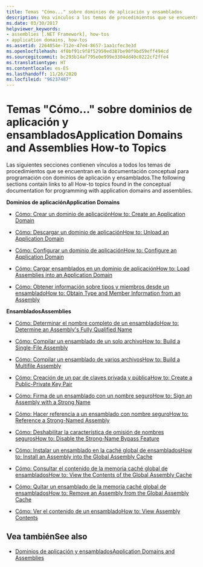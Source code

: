 ```yaml
---
title: Temas "Cómo..." sobre dominios de aplicación y ensamblados
description: Vea vínculos a los temas de procedimientos que se encuentran en la documentación conceptual para programación con dominios de aplicación y ensamblados en .NET.
ms.date: 03/30/2017
helpviewer_keywords:
- assemblies [.NET Framework], how-tos
- application domains, how-tos
ms.assetid: 2264054e-712e-47e4-8657-1aa1cfec3e3d
ms.openlocfilehash: 4f0bf91c9f8f52959ed387be90f9bd59eff494cd
ms.sourcegitcommit: bc293b14af795e0e999e3304dd40c0222cf2ffe4
ms.translationtype: HT
ms.contentlocale: es-ES
ms.lasthandoff: 11/26/2020
ms.locfileid: "96237487"
---
```

# <a name="application-domains-and-assemblies-how-to-topics"></a><span data-ttu-id="9bdf8-103">Temas "Cómo..." sobre dominios de aplicación y ensamblados</span><span class="sxs-lookup"><span data-stu-id="9bdf8-103">Application Domains and Assemblies How-to Topics</span></span>

<span data-ttu-id="9bdf8-104">Las siguientes secciones contienen vínculos a todos los temas de procedimientos que se encuentran en la documentación conceptual para programación con dominios de aplicación y ensamblados.</span><span class="sxs-lookup"><span data-stu-id="9bdf8-104">The following sections contain links to all How-to topics found in the conceptual documentation for programming with application domains and assemblies.</span></span>  
  
 <span data-ttu-id="9bdf8-105">**Dominios de aplicación**</span><span class="sxs-lookup"><span data-stu-id="9bdf8-105">**Application Domains**</span></span>  
  
- [<span data-ttu-id="9bdf8-106">Cómo: Crear un dominio de aplicación</span><span class="sxs-lookup"><span data-stu-id="9bdf8-106">How to: Create an Application Domain</span></span>](how-to-create-an-application-domain.md)  
  
- [<span data-ttu-id="9bdf8-107">Cómo: Descargar un dominio de aplicación</span><span class="sxs-lookup"><span data-stu-id="9bdf8-107">How to: Unload an Application Domain</span></span>](how-to-unload-an-application-domain.md)  
  
- [<span data-ttu-id="9bdf8-108">Cómo: Configurar un dominio de aplicación</span><span class="sxs-lookup"><span data-stu-id="9bdf8-108">How to: Configure an Application Domain</span></span>](how-to-configure-an-application-domain.md)  
  
- [<span data-ttu-id="9bdf8-109">Cómo: Cargar ensamblados en un dominio de aplicación</span><span class="sxs-lookup"><span data-stu-id="9bdf8-109">How to: Load Assemblies into an Application Domain</span></span>](how-to-load-assemblies-into-an-application-domain.md)  
  
- [<span data-ttu-id="9bdf8-110">Cómo: Obtener información sobre tipos y miembros desde un ensamblado</span><span class="sxs-lookup"><span data-stu-id="9bdf8-110">How to: Obtain Type and Member Information from an Assembly</span></span>](../reflection-and-codedom/get-type-member-information.md)  
  
 <span data-ttu-id="9bdf8-111">**Ensamblados**</span><span class="sxs-lookup"><span data-stu-id="9bdf8-111">**Assemblies**</span></span>  
  
- [<span data-ttu-id="9bdf8-112">Cómo: Determinar el nombre completo de un ensamblado</span><span class="sxs-lookup"><span data-stu-id="9bdf8-112">How to: Determine an Assembly's Fully Qualified Name</span></span>](../../standard/assembly/find-fully-qualified-name.md)  
  
- [<span data-ttu-id="9bdf8-113">Cómo: Compilar un ensamblado de un solo archivo</span><span class="sxs-lookup"><span data-stu-id="9bdf8-113">How to: Build a Single-File Assembly</span></span>](build-single-file-assembly.md)  
  
- [<span data-ttu-id="9bdf8-114">Cómo: Compilar un ensamblado de varios archivos</span><span class="sxs-lookup"><span data-stu-id="9bdf8-114">How to: Build a Multifile Assembly</span></span>](build-multifile-assembly.md)  
  
- [<span data-ttu-id="9bdf8-115">Cómo: Creación de un par de claves privada y pública</span><span class="sxs-lookup"><span data-stu-id="9bdf8-115">How to: Create a Public-Private Key Pair</span></span>](../../standard/assembly/create-public-private-key-pair.md)  
  
- [<span data-ttu-id="9bdf8-116">Cómo: Firma de un ensamblado con un nombre seguro</span><span class="sxs-lookup"><span data-stu-id="9bdf8-116">How to: Sign an Assembly with a Strong Name</span></span>](../../standard/assembly/sign-strong-name.md)  
  
- [<span data-ttu-id="9bdf8-117">Cómo: Hacer referencia a un ensamblado con nombre seguro</span><span class="sxs-lookup"><span data-stu-id="9bdf8-117">How to: Reference a Strong-Named Assembly</span></span>](../../standard/assembly/reference-strong-named.md)  
  
- [<span data-ttu-id="9bdf8-118">Cómo: Deshabilitar la característica de omisión de nombres seguros</span><span class="sxs-lookup"><span data-stu-id="9bdf8-118">How to: Disable the Strong-Name Bypass Feature</span></span>](../../standard/assembly/disable-strong-name-bypass-feature.md)  
  
- [<span data-ttu-id="9bdf8-119">Cómo: Instalar un ensamblado en la caché global de ensamblados</span><span class="sxs-lookup"><span data-stu-id="9bdf8-119">How to: Install an Assembly into the Global Assembly Cache</span></span>](install-assembly-into-gac.md)  
  
- [<span data-ttu-id="9bdf8-120">Cómo: Consultar el contenido de la memoria caché global de ensamblados</span><span class="sxs-lookup"><span data-stu-id="9bdf8-120">How to: View the Contents of the Global Assembly Cache</span></span>](how-to-view-the-contents-of-the-gac.md)  
  
- [<span data-ttu-id="9bdf8-121">Cómo: Quitar un ensamblado de la memoria caché global de ensamblados</span><span class="sxs-lookup"><span data-stu-id="9bdf8-121">How to: Remove an Assembly from the Global Assembly Cache</span></span>](how-to-remove-an-assembly-from-the-gac.md)  
  
- [<span data-ttu-id="9bdf8-122">Cómo: Ver el contenido de un ensamblado</span><span class="sxs-lookup"><span data-stu-id="9bdf8-122">How to: View Assembly Contents</span></span>](../../standard/assembly/view-contents.md)  
  
## <a name="see-also"></a><span data-ttu-id="9bdf8-123">Vea también</span><span class="sxs-lookup"><span data-stu-id="9bdf8-123">See also</span></span>

- [<span data-ttu-id="9bdf8-124">Dominios de aplicación y ensamblados</span><span class="sxs-lookup"><span data-stu-id="9bdf8-124">Application Domains and Assemblies</span></span>](index.md)
